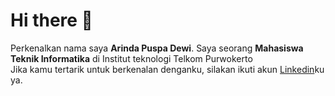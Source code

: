 # Hi there 👋

Perkenalkan nama saya **Arinda Puspa Dewi**.
Saya seorang **Mahasiswa Teknik Informatika** di Institut teknologi Telkom Purwokerto  
Jika kamu tertarik untuk berkenalan denganku, silakan ikuti akun [Linkedin](www.linkedin.com/in/arndapspa)ku ya.




